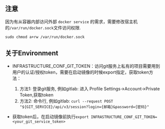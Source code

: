 
## 注意
因为有从容器内部访问外部 ```docker service``` 的需求，需要修改宿主机的```/var/run/docker.sock```文件访问权限.

```
sudo chmod a+rw /var/run/docker.sock
```

## 关于Environment

- INFRASTRUCTURE_CONF_GIT_TOKEN：访问git服务上私有的项目需要用到用户的认证/授权token，需要在启动镜像的时候export指定，获取token方法：
  
  1. 方法1: 登录git服务, 例如gitlab: 进入 Profile Settings->Account->Private Token,获取token
  2. 方法2: 命令行, 例如gitlab: `curl --request POST "${GIT_SERVICE}/api/v3/session?login={邮箱}&password={密码}"`

- 获取token后，在启动镜像前执行`export INFRASTRUCTURE_CONF_GIT_TOKEN=<your_git_service_token>`
